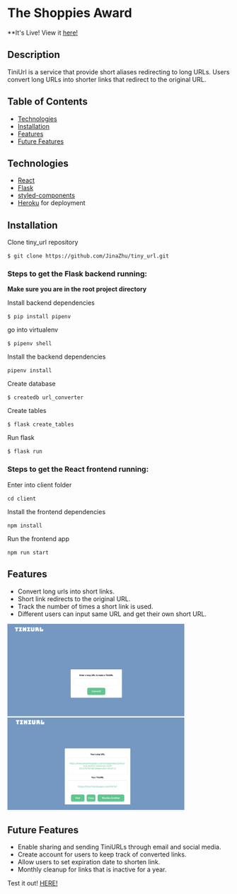 # The Shoppies Award

\*\*It's Live! View it [here!](https://tiniurl.herokuapp.com/)

## Description

TiniUrl is a service that provide short aliases redirecting to long URLs. Users convert long URLs into shorter links that redirect to the original URL.

## Table of Contents

- [Technologies](#technologies)
- [Installation](#install)
- [Features](#features)
- [Future Features](#futurePlans)

## <a name="technologies"></a>Technologies

- [React](https://reactjs.org/docs/getting-started.html)
- [Flask](https://flask.palletsprojects.com/en/1.1.x/)
- [styled-components](https://styled-components.com/)
- [Heroku](https://www.heroku.com/) for deployment

## <a name="install"></a>Installation

Clone tiny_url repository

```
$ git clone https://github.com/JinaZhu/tiny_url.git
```

### Steps to get the Flask backend running:

**Make sure you are in the root project directory**

Install backend dependencies

```
$ pip install pipenv
```

go into virtualenv

```
$ pipenv shell
```

Install the backend dependencies

```
pipenv install
```

Create database

```
$ createdb url_converter
```

Create tables

```
$ flask create_tables
```

Run flask

```
$ flask run
```

### Steps to get the React frontend running:

Enter into client folder

```
cd client
```

Install the frontend dependencies

```
npm install
```

Run the frontend app

```
npm run start
```

## <a name="features"></a>Features

- Convert long urls into short links.
- Short link redirects to the original URL.
- Track the number of times a short link is used.
- Different users can input same URL and get their own short URL.

<img src="./client/src/images/home.png" width="400" /> <img src="./client/src/images/converted.png" width="400"/>

## <a name="futurePlans"></a>Future Features

- Enable sharing and sending TiniURLs through email and social media.
- Create account for users to keep track of converted links.
- Allow users to set expiration date to shorten link.
- Monthly cleanup for links that is inactive for a year.

Test it out! [HERE!](https://tiniurl.herokuapp.com/)
